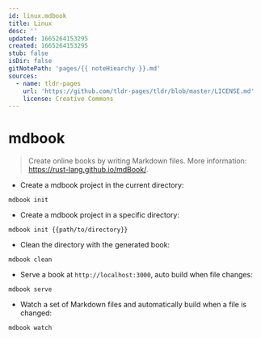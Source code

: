```yaml
---
id: linux.mdbook
title: Linux
desc: ''
updated: 1665264153295
created: 1665264153295
stub: false
isDir: false
gitNotePath: 'pages/{{ noteHiearchy }}.md'
sources:
  - name: tldr-pages
    url: 'https://github.com/tldr-pages/tldr/blob/master/LICENSE.md'
    license: Creative Commons
---
```

# mdbook

> Create online books by writing Markdown files.
> More information: <https://rust-lang.github.io/mdBook/>.

- Create a mdbook project in the current directory:

`mdbook init`

- Create a mdbook project in a specific directory:

`mdbook init {{path/to/directory}}`

- Clean the directory with the generated book:

`mdbook clean`

- Serve a book at `http://localhost:3000`, auto build when file changes:

`mdbook serve`

- Watch a set of Markdown files and automatically build when a file is changed:

`mdbook watch`

